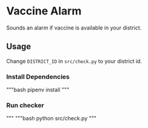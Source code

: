 # Vaccine Alarm

Sounds an alarm if vaccine is available in your district.

## Usage

Change `DISTRICT_ID` in `src/check.py` to your district id.

### Install Dependencies

"""bash
pipenv install
"""

### Run checker
"""
"""bash
python src/check.py
"""
